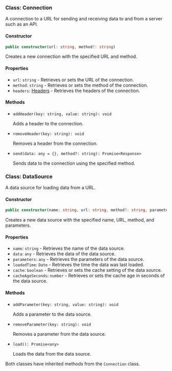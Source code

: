 ### Class: Connection

A connection to a URL for sending and receiving data to and from a server such as an API.

#### Constructor

```typescript
public constructor(url: string, method?: string)
```

Creates a new connection with the specified URL and method.

#### Properties

- `url`: `string` - Retrieves or sets the URL of the connection.
- `method`: `string` - Retrieves or sets the method of the connection.
- `headers`: [Headers](https://developer.mozilla.org/en-US/docs/Web/API/Headers) - Retrieves the headers of the connection.

#### Methods

- `addHeader(key: string, value: string): void`

    Adds a header to the connection.

- `removeHeader(key: string): void`

    Removes a header from the connection.

- `send(data: any = {}, method?: string): Promise<Response>`

    Sends data to the connection using the specified method.

### Class: DataSource

A data source for loading data from a URL.

#### Constructor

```typescript
public constructor(name: string, url: string, method?: string, parameters?: {})
```

Creates a new data source with the specified name, URL, method, and parameters.

#### Properties

- `name`: `string` - Retrieves the name of the data source.
- `data`: `any` - Retrieves the data of the data source.
- `parameters`: `any` - Retrieves the parameters of the data source.
- `loadedTime`: `Date` - Retrieves the time the data was last loaded.
- `cache`: `boolean` - Retrieves or sets the cache setting of the data source.
- `cacheAgeSeconds`: `number` - Retrieves or sets the cache age in seconds of the data source.

#### Methods

- `addParameter(key: string, value: string): void`

    Adds a parameter to the data source.

- `removeParameter(key: string): void`

    Removes a parameter from the data source.

- `load(): Promise<any>`

    Loads the data from the data source.

Both classes have inherited methods from the `Connection` class.